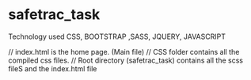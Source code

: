# safetrac_task


Technology used  CSS, BOOTSTRAP ,SASS, JQUERY, JAVASCRIPT

// index.html is the home page. (Main file)
// CSS folder contains all the compiled css files.
// Root directory (safetrac_task) contains all the scss fileS and the index.html file
